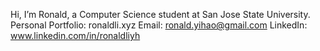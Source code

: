 Hi, I’m Ronald, a Computer Science student at San Jose State University.
Personal Portfolio: ronaldli.xyz
Email: ronald.yihao@gmail.com
LinkedIn: www.linkedin.com/in/ronaldliyh


<!---
RonCodes88/RonCodes88 is a ✨ special ✨ repository because its `README.md` (this file) appears on your GitHub profile.
You can click the Preview link to take a look at your changes.
--->
